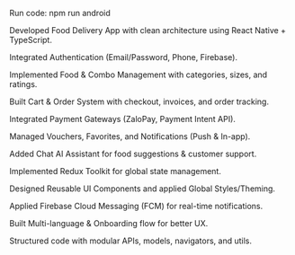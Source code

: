 Run code: npm run android

Developed Food Delivery App with clean architecture using React Native + TypeScript.

Integrated Authentication (Email/Password, Phone, Firebase).

Implemented Food & Combo Management with categories, sizes, and ratings.

Built Cart & Order System with checkout, invoices, and order tracking.

Integrated Payment Gateways (ZaloPay, Payment Intent API).

Managed Vouchers, Favorites, and Notifications (Push & In-app).

Added Chat AI Assistant for food suggestions & customer support.

Implemented Redux Toolkit for global state management.

Designed Reusable UI Components and applied Global Styles/Theming.

Applied Firebase Cloud Messaging (FCM) for real-time notifications.

Built Multi-language & Onboarding flow for better UX.

Structured code with modular APIs, models, navigators, and utils.
